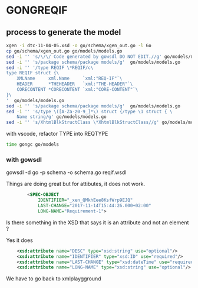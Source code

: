 # GONGREQIF

## process to generate the model


```bash
xgen -i dtc-11-04-05.xsd -o go/schema/xgen_out.go -l Go
cp go/schema/xgen_out.go go/models/models.go
sed -i '' 's/\/\/ Code generated by gowsdl DO NOT EDIT.//g' go/models/models.go
sed -i '' 's/package schema/package models/g'  go/models/models.go
sed -i '' '/type REQIF \*REQIF/c\
type REQIF struct {\
	XMLName     xml.Name     `xml:"REQ-IF"`\
	HEADER      *THEHEADER   `xml:"THE-HEADER"`\
	CORECONTENT *CORECONTENT `xml:"CORE-CONTENT"`\
}\
'  go/models/models.go
sed -i '' 's/package schema/package models/g'  go/models/models.go
sed -i '' 's/type \([A-Za-z0-9_]*\) struct {/type \1 struct { \
    Name string/g' go/models/models.go
sed -i '' 's/XhtmlBlkStructClass \*XhtmlBlkStructClass//g' go/models/models.go

```

with vscode, refactor TYPE into REQTYPE

```bash
time gongc go/models
```

### with gowsdl

gowsdl -d go -p schema -o schema.go reqif.wsdl

Things are doing great but for attibutes, it does not work.

```xml
        <SPEC-OBJECT
            IDENTIFIER="_xen_QMkhEee8KsfWrp9EJQ"
            LAST-CHANGE="2017-11-14T15:44:26.000+02:00"
            LONG-NAME="Requirement-1">
```

Is there something in the XSD that says it is an attribute and not an element ?

Yes it does

```xsd
    <xsd:attribute name="DESC" type="xsd:string" use="optional"/>
    <xsd:attribute name="IDENTIFIER" type="xsd:ID" use="required"/>
    <xsd:attribute name="LAST-CHANGE" type="xsd:dateTime" use="required"/>
    <xsd:attribute name="LONG-NAME" type="xsd:string" use="optional"/>
```

We have to go back to xmlplaygground